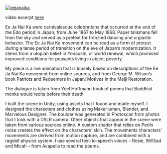 [![eejanaika](http://i.imgur.com/TPNmaEI.png)](https://vimeo.com/148658177 "eejanaika")

video excerpt [here](https://vimeo.com/148658177)

Ee Ja Nai Ka were carnivalesque celebrations that occurred at the end of the Edo period in Japan, from June 1867 to May 1868. Paper talismans fell from the sky and served as a pretext for frenzied dancing and orgiastic behavior. The Ee Ja Nai Ka movement can be read as a form of protest during a tense period of transition on the eve of Japan’s modernization. It stems from a utopian belief in Yonaoshi, or world renewal, which promised improved conditions for peasants living in abject poverty. 

My piece is a live animation that is loosely based on descriptions of the Ee Ja Nai Ka movement from online sources, and from George M. Wilson’s book Patriots and Redeemers in Japan: Motives in the Meiji Restoration. 

The dialogue is taken from Yoel Hoffmann book of poems that Buddhist monks would recite before their death.  

I built the scene in Unity, using assets that I found and made myself. I designed the characters and clothes using MakeHuman, Blender, and Marvelous Designer. The boulder was generated in Photoscan from photos that I took with a DSLR camera. Other objects that appear in the scene were taken from various sources online. A custom shader that relies on Perlin noise creates the effect on the characters’ skin. The movements characters’ movements are derived from motion capture, and are combined with a ragdoll physics system. I use several text-to-speech voices – Rosie, WillSad and Micah –  from Acapella to read the poems. 
